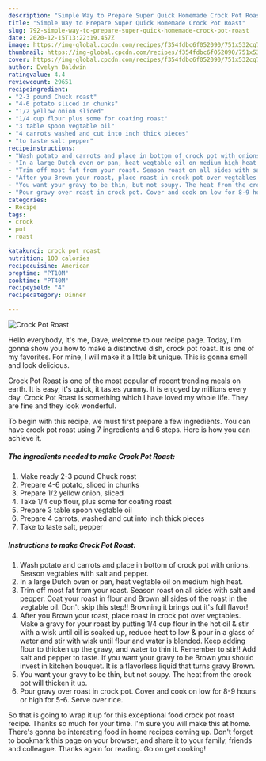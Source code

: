 ```yaml
---
description: "Simple Way to Prepare Super Quick Homemade Crock Pot Roast"
title: "Simple Way to Prepare Super Quick Homemade Crock Pot Roast"
slug: 792-simple-way-to-prepare-super-quick-homemade-crock-pot-roast
date: 2020-12-15T13:22:19.457Z
image: https://img-global.cpcdn.com/recipes/f354fdbc6f052090/751x532cq70/crock-pot-roast-recipe-main-photo.jpg
thumbnail: https://img-global.cpcdn.com/recipes/f354fdbc6f052090/751x532cq70/crock-pot-roast-recipe-main-photo.jpg
cover: https://img-global.cpcdn.com/recipes/f354fdbc6f052090/751x532cq70/crock-pot-roast-recipe-main-photo.jpg
author: Evelyn Baldwin
ratingvalue: 4.4
reviewcount: 29651
recipeingredient:
- "2-3 pound Chuck roast"
- "4-6 potato sliced in chunks"
- "1/2 yellow onion sliced"
- "1/4 cup flour plus some for coating roast"
- "3 table spoon vegtable oil"
- "4 carrots washed and cut into inch thick pieces"
- "to taste salt pepper"
recipeinstructions:
- "Wash potato and carrots and place in bottom of crock pot with onions. Season vegtables with salt and pepper."
- "In a large Dutch oven or pan, heat vegtable oil on medium high heat."
- "Trim off most fat from your roast. Season roast on all sides with salt and pepper. Coat your roast in flour and Brown all sides of the roast in the vegtable oil. Don&#39;t skip this step!! Browning it brings out it&#39;s full flavor!"
- "After you Brown your roast, place roast in crock pot over vegtables. Make a gravy for your roast by putting 1/4 cup flour in the hot oil &amp; stir with a wisk until oil is soaked up, reduce heat to low &amp; pour in a glass of water and stir with wisk until flour and water is blended. Keep adding flour to thicken up the gravy, and water to thin it. Remember to stir!! Add salt and pepper to taste. If you want your gravy to be Brown you should invest in kitchen bouquet. It is a flavorless liquid that turns gravy Brown."
- "You want your gravy to be thin, but not soupy. The heat from the crock pot will thicken it up."
- "Pour gravy over roast in crock pot. Cover and cook on low for 8-9 hours or high for 5-6. Serve over rice."
categories:
- Recipe
tags:
- crock
- pot
- roast

katakunci: crock pot roast 
nutrition: 100 calories
recipecuisine: American
preptime: "PT10M"
cooktime: "PT40M"
recipeyield: "4"
recipecategory: Dinner

---
```



![Crock Pot Roast](https://img-global.cpcdn.com/recipes/f354fdbc6f052090/751x532cq70/crock-pot-roast-recipe-main-photo.jpg)

Hello everybody, it's me, Dave, welcome to our recipe page. Today, I'm gonna show you how to make a distinctive dish, crock pot roast. It is one of my favorites. For mine, I will make it a little bit unique. This is gonna smell and look delicious.

Crock Pot Roast is one of the most popular of recent trending meals on earth. It is easy, it's quick, it tastes yummy. It is enjoyed by millions every day. Crock Pot Roast is something which I have loved my whole life. They are fine and they look wonderful.




To begin with this recipe, we must first prepare a few ingredients. You can have crock pot roast using 7 ingredients and 6 steps. Here is how you can achieve it.

<!--inarticleads1-->

##### The ingredients needed to make Crock Pot Roast:

1. Make ready 2-3 pound Chuck roast
1. Prepare 4-6 potato, sliced in chunks
1. Prepare 1/2 yellow onion, sliced
1. Take 1/4 cup flour, plus some for coating roast
1. Prepare 3 table spoon vegtable oil
1. Prepare 4 carrots, washed and cut into inch thick pieces
1. Take to taste salt, pepper




<!--inarticleads2-->

##### Instructions to make Crock Pot Roast:

1. Wash potato and carrots and place in bottom of crock pot with onions. Season vegtables with salt and pepper.
1. In a large Dutch oven or pan, heat vegtable oil on medium high heat.
1. Trim off most fat from your roast. Season roast on all sides with salt and pepper. Coat your roast in flour and Brown all sides of the roast in the vegtable oil. Don&#39;t skip this step!! Browning it brings out it&#39;s full flavor!
1. After you Brown your roast, place roast in crock pot over vegtables. Make a gravy for your roast by putting 1/4 cup flour in the hot oil &amp; stir with a wisk until oil is soaked up, reduce heat to low &amp; pour in a glass of water and stir with wisk until flour and water is blended. Keep adding flour to thicken up the gravy, and water to thin it. Remember to stir!! Add salt and pepper to taste. If you want your gravy to be Brown you should invest in kitchen bouquet. It is a flavorless liquid that turns gravy Brown.
1. You want your gravy to be thin, but not soupy. The heat from the crock pot will thicken it up.
1. Pour gravy over roast in crock pot. Cover and cook on low for 8-9 hours or high for 5-6. Serve over rice.




So that is going to wrap it up for this exceptional food crock pot roast recipe. Thanks so much for your time. I'm sure you will make this at home. There's gonna be interesting food in home recipes coming up. Don't forget to bookmark this page on your browser, and share it to your family, friends and colleague. Thanks again for reading. Go on get cooking!
